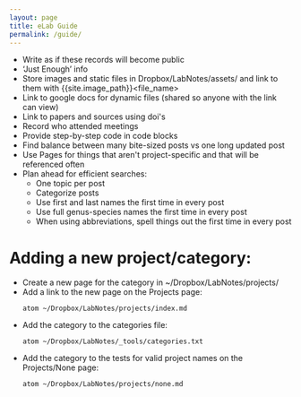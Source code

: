 ```yaml
---
layout: page
title: eLab Guide
permalink: /guide/
---
```

  * Write as if these records will become public
  * ‘Just Enough’ info
  * Store images and static files in Dropbox/LabNotes/assets/ and link to them with \{\{site.image_path\}\}\<file_name\>
  * Link to google docs for dynamic files (shared so anyone with the link can view)
  * Link to papers and sources using doi's
  * Record who attended meetings
  * Provide step-by-step code in code blocks
  * Find balance between many bite-sized posts vs one long updated post  
  * Use Pages for things that aren't project-specific and that will be referenced often
  * Plan ahead for efficient searches:
    * One topic per post
    * Categorize posts
    * Use first and last names the first time in every post
    * Use full genus-species names the first time in every post
    * When using abbreviations, spell things out the first time in every post

# Adding a new project/category:
  * Create a new page for the category in ~/Dropbox/LabNotes/projects/
  * Add a link to the new page on the Projects page:
    ~~~
    atom ~/Dropbox/LabNotes/projects/index.md
    ~~~
  * Add the category to the categories file:
    ~~~
    atom ~/Dropbox/LabNotes/_tools/categories.txt
    ~~~
  * Add the category to the tests for valid project names on the Projects/None page:
    ~~~
    atom ~/Dropbox/LabNotes/projects/none.md
    ~~~
